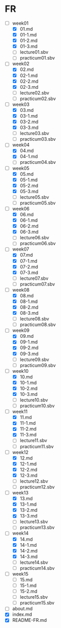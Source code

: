 # FR
- [ ] week01
    - [x] 01.md
    - [x] 01-1.md
    - [x] 01-2.md
    - [x] 01-3.md
    - [ ] lecture01.sbv
    - [ ] practicum01.sbv
- [ ] week02
    - [x] 02.md
    - [x] 02-1.md
    - [x] 02-2.md
    - [x] 02-3.md
    - [ ] lecture02.sbv
    - [ ] practicum02.sbv
- [ ] week03
    - [x] 03.md
    - [x] 03-1.md
    - [x] 03-2.md
    - [x] 03-3.md
    - [ ] lecture03.sbv
    - [ ] practicum03.sbv
- [ ] week04
    - [x] 04.md
    - [x] 04-1.md
    - [ ] practicum04.sbv
- [ ] week05
    - [x] 05.md
    - [x] 05-1.md
    - [x] 05-2.md
    - [x] 05-3.md
    - [ ] lecture05.sbv
    - [ ] practicum05.sbv
- [ ] week06
    - [x] 06.md
    - [x] 06-1.md
    - [x] 06-2.md
    - [x] 06-3.md
    - [ ] lecture06.sbv
    - [ ] practicum06.sbv
- [ ] week07
    - [x] 07.md
    - [x] 07-1.md
    - [x] 07-2.md
    - [x] 07-3.md
    - [ ] lecture07.sbv
    - [ ] practicum07.sbv
- [ ] week08
    - [x] 08.md
    - [x] 08-1.md
    - [x] 08-2.md
    - [x] 08-3.md
    - [ ] lecture08.sbv
    - [ ] practicum08.sbv
- [ ] week09
    - [x] 09.md
    - [x] 09-1.md
    - [x] 09-2.md
    - [x] 09-3.md
    - [ ] lecture09.sbv
    - [ ] practicum09.sbv
- [ ] week10
    - [x] 10.md
    - [x] 10-1.md
    - [x] 10-2.md
    - [x] 10-3.md
    - [ ] lecture10.sbv
    - [ ] practicum10.sbv
- [ ] week11
    - [x] 11.md
    - [x] 11-1.md
    - [x] 11-2.md
    - [x] 11-3.md
    - [ ] lecture11.sbv
    - [ ] practicum11.sbv
- [ ] week12
    - [x] 12.md
    - [x] 12-1.md
    - [x] 12-2.md
    - [x] 12-3.md
    - [ ] lecture12.sbv
    - [ ] practicum12.sbv
- [ ] week13
    - [x] 13.md
    - [x] 13-1.md
    - [x] 13-2.md
    - [x] 13-3.md
    - [ ] lecture13.sbv
    - [ ] practicum13.sbv
- [ ] week14
    - [x] 14.md
    - [x] 14-1.md
    - [x] 14-2.md
    - [x] 14-3.md
    - [ ] lecture14.sbv
    - [ ] practicum14.sbv
- [ ] week15
    - [ ] 15.md
    - [ ] 15-1.md
    - [ ] 15-2.md
    - [ ] lecture15.sbv
    - [ ] practicum15.sbv
- [ ] about.md
- [x] index.md
- [x] README-FR.md
